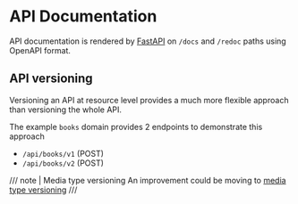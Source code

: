 # API Documentation

API documentation is rendered by [FastAPI](https://fastapi.tiangolo.com/features/)
on `/docs` and `/redoc` paths using OpenAPI format.

## API versioning

Versioning an API at resource level provides a much more
flexible approach than versioning the whole API.

The example `books` domain provides 2 endpoints to demonstrate this approach

* `/api/books/v1` (POST)
* `/api/books/v2` (POST)

/// note | Media type versioning
An improvement could be moving to [media type versioning](https://opensource.zalando.com/restful-api-guidelines/#114)
///
